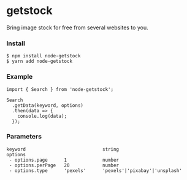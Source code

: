 # getstock

Bring image stock for free from several websites to you.

### Install
```
$ npm install node-getstock
$ yarn add node-getstock
```

### Example

```
import { Search } from 'node-getstock';

Search
  .getData(keyword, options)
  .then(data => {
    console.log(data);
  });

```

### Parameters

```
keyword                            string
options
 - options.page      1             number
 - options.perPage   20            number
 - options.type      'pexels'      'pexels'|'pixabay'|'unsplash'

```

